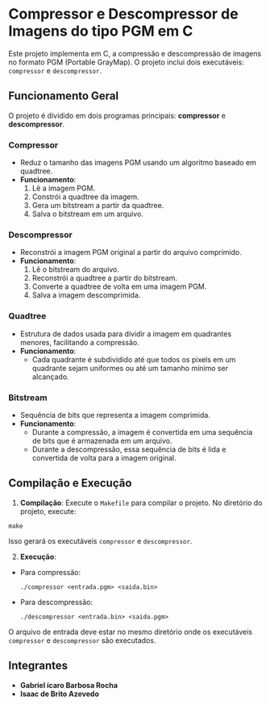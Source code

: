 # Compressor e Descompressor de Imagens do tipo PGM em C

Este projeto implementa em C, a compressão e descompressão de imagens no formato PGM (Portable GrayMap). O projeto inclui dois executáveis: `compressor` e `descompressor`. 

## Funcionamento Geral

O projeto é dividido em dois programas principais: **compressor** e **descompressor**.

### Compressor

* Reduz o tamanho das imagens PGM usando um algoritmo baseado em quadtree.
* **Funcionamento**:
  1. Lê a imagem PGM.
  2. Constrói a quadtree da imagem.
  3. Gera um bitstream a partir da quadtree.
  4. Salva o bitstream em um arquivo.

### Descompressor

* Reconstrói a imagem PGM original a partir do arquivo comprimido.
* **Funcionamento**:
  1. Lê o bitstream do arquivo.
  2. Reconstrói a quadtree a partir do bitstream.
  3. Converte a quadtree de volta em uma imagem PGM.
  4. Salva a imagem descomprimida.

### Quadtree

*   Estrutura de dados usada para dividir a imagem em quadrantes menores, facilitando a compressão.
* **Funcionamento**:
  * Cada quadrante é subdividido até que todos os pixels em um quadrante sejam uniformes ou até um tamanho mínimo ser alcançado.

### Bitstream

*   Sequência de bits que representa a imagem comprimida.
* **Funcionamento**:
  * Durante a compressão, a imagem é convertida em uma sequência de bits que é armazenada em um arquivo.
  * Durante a descompressão, essa sequência de bits é lida e convertida de volta para a imagem original.

## Compilação e Execução

1. **Compilação**: Execute o `Makefile` para compilar o projeto. No diretório do projeto, execute:
  ```
  make
  ```
Isso gerará os executáveis `compressor` e `descompressor`.

2. **Execução**:
- Para compressão:
  ```
  ./compressor <entrada.pgm> <saida.bin>
  ```
- Para descompressão:
  ```
  ./descompressor <entrada.bin> <saida.pgm>
  ```

O arquivo de entrada deve estar no mesmo diretório onde os executáveis `compressor` e `descompressor` são executados.

## Integrantes

- **Gabriel ícaro Barbosa Rocha**
- **Isaac de Brito Azevedo**
